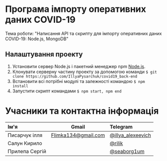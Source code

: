 Програма імпорту оперативних даних COVID-19
=============
Тема роботи: "Написання API та скрипту для імпорту оперативних даних COVID-19: Node.js, MongoDB"

Налаштування проекту
-------------
1. Установити сервер Node.js і пакетний менеджер npm [Node.js](https://nodejs.org/en/).
2. Клонувати серверну частину проекту за допомогою команди `$ git clone https://github.com/IllyaPysarchuk/covid19_back-end`
3. Встановити всі потрібні модулі та залежності командою `$ npm install`
4. Запустити скрипт командами `$ npm start, npm end`

Учасники та контактна інформація
=============
| Ім'я  | Gmail  | Telegram |
| :------------ |:---------------:| :-----|
| Писарчук ілля | Flimka134@gmail.com | [@illya_alexeevich](https://telegram.me/illya_alexeevich) |
| Салун Кирило   |        | [@rilik](https://telegram.me/rilik)  |
|  Прилепа Сергій |        | [@seaborg1um](https://telegram.me/seaborg1um) |
